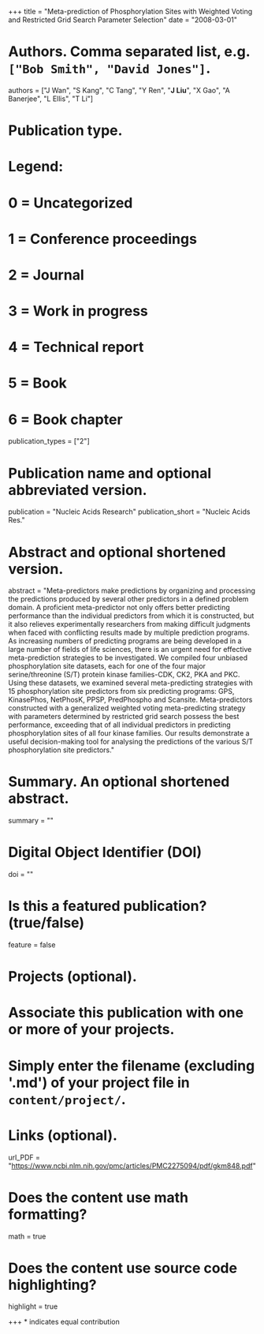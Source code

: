 +++
title = "Meta-prediction of Phosphorylation Sites with Weighted Voting and Restricted Grid Search Parameter Selection"
date = "2008-03-01"

# Authors. Comma separated list, e.g. `["Bob Smith", "David Jones"]`.
authors = ["J Wan", "S Kang", "C Tang", "Y Ren", "__J Liu__", "X Gao", "A Banerjee", "L Ellis", "T Li"]

# Publication type.
# Legend:
# 0 = Uncategorized
# 1 = Conference proceedings
# 2 = Journal
# 3 = Work in progress
# 4 = Technical report
# 5 = Book
# 6 = Book chapter
publication_types = ["2"]

# Publication name and optional abbreviated version.
publication = "Nucleic Acids Research"
publication_short = "Nucleic Acids Res."

# Abstract and optional shortened version.
abstract = "Meta-predictors make predictions by organizing and processing the predictions produced by several other predictors in a defined problem domain. A proficient meta-predictor not only offers better predicting performance than the individual predictors from which it is constructed, but it also relieves experimentally researchers from making difficult judgments when faced with conflicting results made by multiple prediction programs. As increasing numbers of predicting programs are being developed in a large number of fields of life sciences, there is an urgent need for effective meta-prediction strategies to be investigated. We compiled four unbiased phosphorylation site datasets, each for one of the four major serine/threonine (S/T) protein kinase families-CDK, CK2, PKA and PKC. Using these datasets, we examined several meta-predicting strategies with 15 phosphorylation site predictors from six predicting programs: GPS, KinasePhos, NetPhosK, PPSP, PredPhospho and Scansite. Meta-predictors constructed with a generalized weighted voting meta-predicting strategy with parameters determined by restricted grid search possess the best performance, exceeding that of all individual predictors in predicting phosphorylation sites of all four kinase families. Our results demonstrate a useful decision-making tool for analysing the predictions of the various S/T phosphorylation site predictors."

# Summary. An optional shortened abstract.
summary = ""

# Digital Object Identifier (DOI)
doi = ""

# Is this a featured publication? (true/false)
feature = false

# Projects (optional).
#   Associate this publication with one or more of your projects.
#   Simply enter the filename (excluding '.md') of your project file in `content/project/`.

# Links (optional).
url_PDF = "https://www.ncbi.nlm.nih.gov/pmc/articles/PMC2275094/pdf/gkm848.pdf"

# Does the content use math formatting?
math = true

# Does the content use source code highlighting?
highlight = true

+++
\* indicates equal contribution
